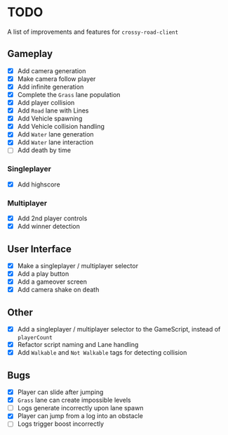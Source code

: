 # TODO

A list of improvements and features for `crossy-road-client`

## Gameplay

-   [x] Add camera generation
-   [x] Make camera follow player
-   [x] Add infinite generation
-   [x] Complete the `Grass` lane population
-   [x] Add player collision
-   [x] Add `Road` lane with Lines
-   [x] Add Vehicle spawning
-   [x] Add Vehicle collision handling
-   [x] Add `Water` lane generation
-   [x] Add `Water` lane interaction
-   [ ] Add death by time

### Singleplayer

-   [x] Add highscore

### Multiplayer

-   [x] Add 2nd player controls
-   [x] Add winner detection

## User Interface

-   [x] Make a singleplayer / multiplayer selector
-   [x] Add a play button
-   [x] Add a gameover screen
-   [x] Add camera shake on death

## Other

-   [x] Add a singleplayer / multiplayer selector to the GameScript, instead of `playerCount`
-   [x] Refactor script naming and Lane handling
-   [x] Add `Walkable` and `Not Walkable` tags for detecting collision

## Bugs

-   [x] Player can slide after jumping
-   [x] `Grass` lane can create impossible levels
-   [ ] Logs generate incorrectly upon lane spawn
-   [x] Player can jump from a log into an obstacle
-   [ ] Logs trigger boost incorrectly
